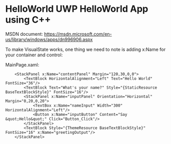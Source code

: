 # HelloWorld UWP HelloWorld App using C++

MSDN document: https://msdn.microsoft.com/en-us/library/windows/apps/dn996906.aspx

To make VisualState works, one thing we need to note is adding x:Name for your container and control:

MainPage.xaml:

        <StackPanel x:Name="contentPanel" Margin="120,30,0,0">
            <TextBlock HorizontalAlignment="Left" Text="Hello World" FontSize="36"/>
            <TextBlock Text="What's your name?" Style="{StaticResource BaseTextBlockStyle}" FontSize="16"/>
            <StackPanel x:Name="inputPanel" Orientation="Horizontal" Margin="0,20,0,20">
                <TextBox x:Name="nameInput" Width="300" HorizontalAlignment="Left"/>
                <Button x:Name="inputButton" Content="Say &quot;Hello&quot;" Click="Button_Click"/>
            </StackPanel>
            <TextBlock Style="{ThemeResource BaseTextBlockStyle}" FontSize="16" x:Name="greetingOutput"/>
        </StackPanel>
